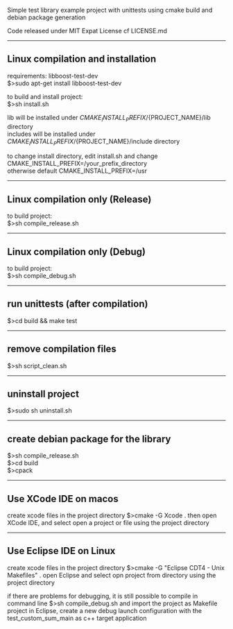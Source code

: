 Simple test library example project with unittests using cmake build and debian package generation  
  
Code released under MIT Expat License cf LICENSE.md  
  
-----------------------------------
Linux compilation and installation
-----------------------------------
requirements: libboost-test-dev  
$>sudo apt-get install libboost-test-dev  

to build and install project:  
$>sh install.sh  
  
lib will be installed under ${CMAKE_INSTALL_PREFIX}/${PROJECT_NAME}/lib directory  
includes will be installed under ${CMAKE_INSTALL_PREFIX}/${PROJECT_NAME}/include directory  
  
to change install directory, edit install.sh and change  
CMAKE_INSTALL_PREFIX=/your_prefix_directory  
otherwise default CMAKE_INSTALL_PREFIX=/usr  
  
---------------------------------
Linux compilation only (Release)
---------------------------------
to build project:  
$>sh compile_release.sh  
  
---------------------------------
Linux compilation only (Debug)
---------------------------------
to build project:  
$>sh compile_debug.sh  
  
---------------------------------
run unittests (after compilation)
---------------------------------
$>cd build && make test  
  
-------------------------
remove compilation files 
-------------------------
$>sh script_clean.sh  
  
-------------------------
uninstall project
-------------------------
$>sudo sh uninstall.sh  
  
--------------------------------------
create debian package for the library
--------------------------------------
$>sh compile_release.sh  
$>cd build  
$>cpack  
  
--------------------------------------
Use XCode IDE on macos
--------------------------------------
create xcode files in the project directory
$>cmake -G Xcode .
then open XCode IDE, and select open a
project or file using the project directory

--------------------------------------
Use Eclipse IDE on Linux
--------------------------------------
create xcode files in the project directory
$>cmake -G "Eclipse CDT4 - Unix Makefiles" .
open Eclipse and select opn project from directory
using the project directory

if there are problems for debugging,
it is still possible to compile
in command line
$>sh compile_debug.sh
and import the project as Makefile project in Eclipse,
create a new debug launch configuration with the
test_custom_sum_main as c++ target application



